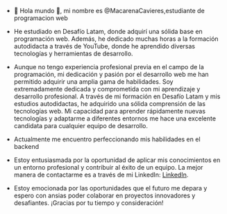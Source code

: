 - 👋 Hola mundo 🖖, mi nombre es @MacarenaCavieres,estudiante de programacion web
- He estudiado en Desafío Latam, donde adquirí una sólida base en programación web. Además, he dedicado muchas horas a la formación autodidacta a través de YouTube, donde he aprendido diversas tecnologías
 y herramientas de desarrollo.
- Aunque no tengo experiencia profesional previa en el campo de la programación, mi dedicación y pasión por el desarrollo web me han permitido adquirir una amplia gama de habilidades.
  Soy extremadamente dedicada y comprometida con mi aprendizaje y desarrollo profesional. A través de mi formación en Desafío Latam y mis estudios autodidactas, he adquirido una sólida comprensión de las tecnologías web.
  Mi capacidad para aprender rápidamente nuevas tecnologías y adaptarme a diferentes entornos me hace una excelente candidata para cualquier equipo de desarrollo.
- Actualmente me encuentro perfeccionando mis habilidades en el backend
- Estoy entusiasmada por la oportunidad de aplicar mis conocimientos en un entorno profesional y contribuir al éxito de un equipo. La mejor manera de contactarme es a través de mi LinkedIn:
  [LinkedIn](www.linkedin.com/in/macarena-cavieres-rubio-97a0a1186).

- Estoy emocionada por las oportunidades que el futuro me depara y espero con ansias poder colaborar en proyectos innovadores y desafiantes. ¡Gracias por tu tiempo y consideración!
